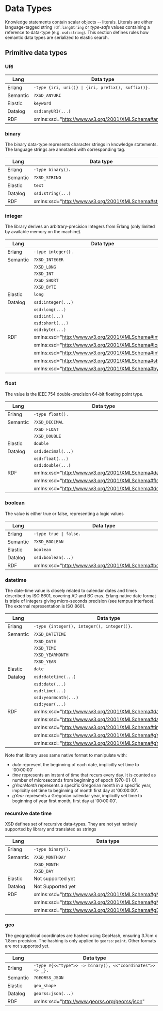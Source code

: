 # Data Types

Knowledge statements contain scalar objects -- literals. Literals are either language-tagged string `rdf:langString` or _type-safe_ values containing a reference to data-type (e.g. `xsd:string`). This section defines rules how semantic data types are serialized to elastic search.

## Primitive data types


### URI

Lang | Data type
---  | ---
Erlang | `-type {iri, uri()} \| {iri, prefix(), suffix()}.`
Semantic | `?XSD_ANYURI`
Elastic | `keyword`
Datalog | `xsd:anyURI(...)`
RDF | xmlns:xsd="http://www.w3.org/2001/XMLSchema#anyURI"



### binary

The binary data-type represents character strings in knowledge statements. The language strings are annotated with corresponding tag.

Lang | Data type
---  | ---
Erlang | `-type binary().`
Semantic | `?XSD_STRING`
Elastic | `text`
Datalog | `xsd:string(...)`
RDF | xmlns:xsd="http://www.w3.org/2001/XMLSchema#string"


### integer

The library derives an arbitrary-precision Integers from Erlang (only limited by available memory on the machine).

Lang | Data type
---  | ---
Erlang | `-type integer().`
Semantic | `?XSD_INTEGER`
|| `?XSD_LONG`
|| `?XSD_INT`
|| `?XSD_SHORT`
|| `?XSD_BYTE`
Elastic | `long`
Datalog | `xsd:integer(...)`
|| `xsd:long(...)`
|| `xsd:int(...)`
|| `xsd:short(...)`
|| `xsd:byte(...)`
RDF | xmlns:xsd="http://www.w3.org/2001/XMLSchema#integer"
|| xmlns:xsd="http://www.w3.org/2001/XMLSchema#long"
|| xmlns:xsd="http://www.w3.org/2001/XMLSchema#int"
|| xmlns:xsd="http://www.w3.org/2001/XMLSchema#short"
|| xmlns:xsd="http://www.w3.org/2001/XMLSchema#byte"


### float

The value is the IEEE 754 double-precision 64-bit floating point type.

Lang | Data type
---  | ---
Erlang | `-type float().`
Semantic | `?XSD_DECIMAL`
|| `?XSD_FLOAT`
|| `?XSD_DOUBLE`
Elastic | `double`
Datalog | `xsd:decimal(...)`
|| `xsd:float(...)`
|| `xsd:double(...)`
RDF | xmlns:xsd="http://www.w3.org/2001/XMLSchema#decimal"
|| xmlns:xsd="http://www.w3.org/2001/XMLSchema#float"
|| xmlns:xsd="http://www.w3.org/2001/XMLSchema#double"


### boolean

The value is either true or false, representing a logic values

Lang | Data type
---  | ---
Erlang | `-type true \| false.`
Semantic | `?XSD_BOOLEAN`
Elastic | `boolean`
Datalog | `xsd:boolean(...)`
RDF | xmlns:xsd="http://www.w3.org/2001/XMLSchema#boolean"


### datetime

The date-time value is closely related to calendar dates and times described by ISO 8601, covering AD and BC eras. Erlang native date format is triple of integers giving micro-seconds precision (see tempus interface). The external representation is ISO 8601. 

Lang | Data type
---  | ---
Erlang | `-type {integer(), integer(), integer()}.`
Semantic | `?XSD_DATETIME`
|| `?XSD_DATE`
|| `?XSD_TIME`
|| `?XSD_YEARMONTH`
|| `?XSD_YEAR`
Elastic | `date`
Datalog | `xsd:datetime(...)`
|| `xsd:date(...)`
|| `xsd:time(...)`
|| `xsd:yearmonth(...)`
|| `xsd:year(...)`
RDF | xmlns:xsd="http://www.w3.org/2001/XMLSchema#dateTime"
|| xmlns:xsd="http://www.w3.org/2001/XMLSchema#date"
|| xmlns:xsd="http://www.w3.org/2001/XMLSchema#time"
|| xmlns:xsd="http://www.w3.org/2001/XMLSchema#gYearMonth"
|| xmlns:xsd="http://www.w3.org/2001/XMLSchema#gYear"


Note that library uses same native format to manipulate with:
* _date_ represent the beginning of each date, implicitly set time to '00:00:00'
* _time_ represents an instant of time that recurs every day. It is counted as number of microseconds from beginning of epoch 1970-01-01.
* _gYearMonth_ represents a specific Gregorian month in a specific year, implicitly set time to beginning of month first day at '00:00:00'.
* _gYear_ represents a Gregorian calendar year, implicitly set time to beginning of year first month, first day at '00:00:00'.


### recursive date time

XSD defines set of recursive data-types. They are not yet natively supported by library and translated as strings

Lang | Data type
---  | ---
Erlang | `-type binary().`
Semantic | `?XSD_MONTHDAY`
|| `?XSD_MONTH`
|| `?XSD_DAY`
Elastic | Not supported yet
Datalog | Not Supported yet
RDF | xmlns:xsd="http://www.w3.org/2001/XMLSchema#gMonthDay"
|| xmlns:xsd="http://www.w3.org/2001/XMLSchema#gMonth"
|| xmlns:xsd="http://www.w3.org/2001/XMLSchema#gDay"


### geo

The geographical coordinates are hashed using GeoHash, ensuring 3.7cm x 1.8cm precision. The hashing is only applied to `georss:point`. Other formats are not supported yet.

Lang | Data type
---  | ---
Erlang | `-type #{<<"type">> => binary(), <<"coordinates">> => _}.`
Semantic | `?GEORSS_JSON`
Elastic | `geo_shape`
Datalog | `georss:json(...)`
RDF | xmlns:xsd="http://www.georss.org/georss/json"



